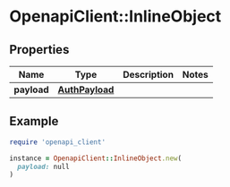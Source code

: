# OpenapiClient::InlineObject

## Properties

| Name | Type | Description | Notes |
| ---- | ---- | ----------- | ----- |
| **payload** | [**AuthPayload**](AuthPayload.md) |  |  |

## Example

```ruby
require 'openapi_client'

instance = OpenapiClient::InlineObject.new(
  payload: null
)
```

